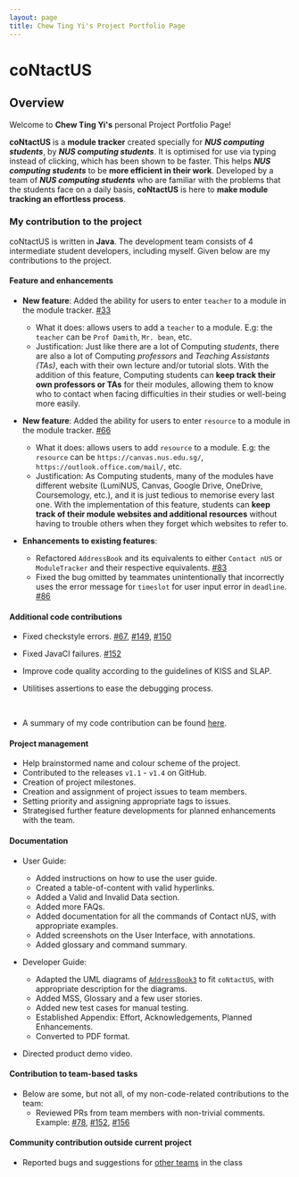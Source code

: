 ```yaml
---
layout: page
title: Chew Ting Yi's Project Portfolio Page
---
```


# coNtactUS

## Overview

Welcome to **Chew Ting Yi's** personal Project Portfolio Page!

**coNtactUS** is a **module tracker** created specially for ***NUS computing students***, by ***NUS computing
students***. It is optimised for use via typing instead of clicking, which has been shown to be faster. This helps
***NUS computing students*** to be **more efficient in their work**. Developed by a team of ***NUS computing students***
who are familiar with the problems that the students face on a daily basis, **coNtactUS** is here to **make module
tracking an effortless process**.

### My contribution to the project

coNtactUS is written in **Java**. The development team consists of 4 intermediate student developers, including myself. 
Given below are my contributions to the project.

#### Feature and enhancements

* **New feature**: Added the ability for users to enter `teacher` to a module in the module tracker.
[#33](https://github.com/AY2223S2-CS2103T-W10-1/tp/pull/33)
  * What it does: allows users to add a `teacher` to a module. E.g: the `teacher` can be `Prof Damith`, `Mr. bean`, etc.
  * Justification: Just like there are a lot of Computing _students_, there are also a lot of Computing _professors_ and
  _Teaching Assistants (TAs)_, each with their own lecture and/or tutorial slots. With the addition of this feature,
  Computing students can **keep track their own professors or TAs** for their modules, allowing them to know who to
  contact when facing difficulties in their studies or well-being more easily.

* **New feature**: Added the ability for users to enter `resource` to a module in the module tracker.
[#66](https://github.com/AY2223S2-CS2103T-W10-1/tp/pull/66)
  * What it does: allows users to add `resource` to a module. E.g: the `resource` can be `https://canvas.nus.edu.sg/`,
  `https://outlook.office.com/mail/`, etc.
  * Justification: As Computing students, many of the modules have different website (LumiNUS, Canvas, Google Drive,
  OneDrive, Coursemology, etc.), and it is just tedious to memorise every last one. With the implementation of this
  feature, students can **keep track of their module websites and additional resources** without having to trouble
  others when they forget which websites to refer to.

* **Enhancements to existing features**:
  * Refactored `AddressBook` and its equivalents to either `Contact nUS` or `ModuleTracker` and their respective
    equivalents. [#83](https://github.com/AY2223S2-CS2103T-W10-1/tp/pull/83)
  * Fixed the bug omitted by teammates unintentionally that incorrectly uses the error message for `timeslot` for
  user input error in `deadline`. [#86](https://github.com/AY2223S2-CS2103T-W10-1/tp/pull/86)
 

#### Additional code contributions
* Fixed checkstyle errors. [#67](https://github.com/AY2223S2-CS2103T-W10-1/tp/pull/67),
[#149](https://github.com/AY2223S2-CS2103T-W10-1/tp/pull/149),
[#150](https://github.com/AY2223S2-CS2103T-W10-1/tp/pull/150)

* Fixed JavaCI failures. [#152](https://github.com/AY2223S2-CS2103T-W10-1/tp/pull/152)

* Improve code quality according to the guidelines of KISS and SLAP.

* Utilitises assertions to ease the debugging process.

<br>

* A summary of my code contribution can be found [here](https://nus-cs2103-ay2223s2.github.io/tp-dashboard/?search=tingyic&sort=groupTitle&sortWithin=title&timeframe=commit&mergegroup=&groupSelect=groupByRepos&breakdown=true&checkedFileTypes=docs~functional-code~test-code~other&since=2023-02-17&tabOpen=true&tabType=authorship&tabAuthor=tingyic&tabRepo=AY2223S2-CS2103T-W10-1%2Ftp%5Bmaster%5D&authorshipIsMergeGroup=false&authorshipFileTypes=docs~functional-code~test-code&authorshipIsBinaryFileTypeChecked=false&authorshipIsIgnoredFilesChecked=false).

#### Project management
* Help brainstormed name and colour scheme of the project.
* Contributed to the releases `v1.1` - `v1.4` on GitHub.
* Creation of project milestones.
* Creation and assignment of project issues to team members.
* Setting priority and assigning appropriate tags to issues.
* Strategised further feature developments for planned enhancements with the team.

#### Documentation

* User Guide:
  * Added instructions on how to use the user guide.
  * Created a table-of-content with valid hyperlinks.
  * Added a Valid and Invalid Data section.
  * Added more FAQs.
  * Added documentation for all the commands of Contact nUS, with appropriate examples.
  * Added screenshots on the User Interface, with annotations.
  * Added glossary and command summary.

* Developer Guide:
  * Adapted the UML diagrams of
  [`AddressBook3`](https://github.com/nus-cs2103-AY2223S2/tp/blob/master/docs/DeveloperGuide.md) to fit `coNtactUS`,
  with appropriate description for the diagrams.
  * Added MSS, Glossary and a few user stories.
  * Added new test cases for manual testing.
  * Established Appendix: Effort, Acknowledgements, Planned Enhancements.
  * Converted to PDF format.

* Directed product demo video.

#### Contribution to team-based tasks

* Below are some, but not all, of my non-code-related contributions to the team:
  * Reviewed PRs from team members with non-trivial comments. Example:
  [#78](https://github.com/AY2223S2-CS2103T-W10-1/tp/pull/78),
  [#152](https://github.com/AY2223S2-CS2103T-W10-1/tp/pull/152),
  [#156](https://github.com/AY2223S2-CS2103T-W10-1/tp/pull/156)

#### Community contribution outside current project

* Reported bugs and suggestions for [other teams](https://github.com/tingyic/ped/issues) in the class

